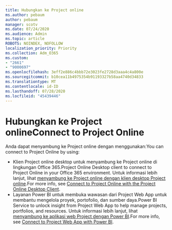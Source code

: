 ```yaml
---
title: Hubungkan ke Project online
ms.author: pebaum
author: pebaum
manager: scotv
ms.date: 07/24/2020
ms.audience: Admin
ms.topic: article
ROBOTS: NOINDEX, NOFOLLOW
localization_priority: Priority
ms.collection: Adm_O365
ms.custom:
- "2661"
- "9000697"
ms.openlocfilehash: 3eff2e886c4bbb72e3023fe2728d3aaa4c4a800e
ms.sourcegitcommit: b10cea11b4975354b91193327b58aa4740d34833
ms.translationtype: MT
ms.contentlocale: id-ID
ms.lasthandoff: 07/28/2020
ms.locfileid: "45439446"
---
```

# <a name="connect-to-project-online"></a><span data-ttu-id="64556-102">Hubungkan ke Project online</span><span class="sxs-lookup"><span data-stu-id="64556-102">Connect to Project Online</span></span>

<span data-ttu-id="64556-103">Anda dapat menyambung ke Project online dengan menggunakan:</span><span class="sxs-lookup"><span data-stu-id="64556-103">You can connect to Project Online by using:</span></span>

- <span data-ttu-id="64556-104">Klien Project online desktop untuk menyambung ke Project online di lingkungan Office 365.</span><span class="sxs-lookup"><span data-stu-id="64556-104">Project Online Desktop client to connect to Project Online in your Office 365 environment.</span></span> <span data-ttu-id="64556-105">Untuk informasi lebih lanjut, lihat [menyambung ke Project online dengan klien desktop Project online](https://docs.microsoft.com/projectonline/connect-to-project-online-with-the-project-online-desktop-client).</span><span class="sxs-lookup"><span data-stu-id="64556-105">For more info, see [Connect to Project Online with the Project Online Desktop Client](https://docs.microsoft.com/projectonline/connect-to-project-online-with-the-project-online-desktop-client).</span></span>  
- <span data-ttu-id="64556-106">Layanan Power BI untuk membuka wawasan dari Project Web App untuk membantu mengelola proyek, portofolio, dan sumber daya.</span><span class="sxs-lookup"><span data-stu-id="64556-106">Power BI Service to unlock insight from Project Web App to help manage projects, portfolios, and resources.</span></span> <span data-ttu-id="64556-107">Untuk informasi lebih lanjut, lihat [menyambung ke aplikasi web Project dengan Power BI](https://docs.microsoft.com/power-bi/service-connect-to-project-online).</span><span class="sxs-lookup"><span data-stu-id="64556-107">For more info, see [Connect to Project Web App with Power BI](https://docs.microsoft.com/power-bi/service-connect-to-project-online).</span></span>  